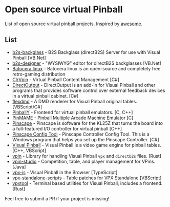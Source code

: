 # Open source virtual Pinball
List of open source virtual pinball projects. Inspired by [awesome](https://github.com/sindresorhus/awesome).

## List
* [b2s-backglass](https://github.com/vpinball/b2s-backglass) - B2S Backglass (directB2S) Server for use with Visual Pinball [VB.Net]
* [b2s-designer](https://github.com/vpinball/b2s-designer) -  "WYSIWYG" editor for directB2S backglasses [VB.Net]
* [Batocera.linux](https://batocera.org/) - Batocera.linux is an open-source and completely free retro-gaming distribution
* [ClrVpin](https://github.com/stojy/ClrVpin) - Virtual Pinball Content Management [C#]
* [DirectOutput](https://github.com/mjrgh/DirectOutput) - DirectOutput is an add-in for Visual Pinball and other programs that provides software control over external feedback devices in a virtual pinball cabinet. [C#]
* [flexdmd](https://github.com/vbousquet/flexdmd) - A DMD renderer for Visual Pinball original tables. [VBScript/C#]
* [PinballY](https://github.com/mjrgh/PinballY) - Frontend for virtual pinball emulators. [C, C++]
* [PinMAME](https://github.com/vpinball/pinmame) - Pinball Multiple Arcade Machine Emulator [C]
* [Pinscape](https://os.mbed.com/users/mjr/code/Pinscape_Controller_V2/) -  Pinscape is software for the KL25Z that turns the board into a full-featured I/O controller for virtual pinball [C++]
* [Pinscape Config Tool](https://github.com/mjrgh/PinscapeConfigTool) - Pinscape Controller Config Tool. This is a Windows program that helps you set up the Pinscape Controller. [C#]
* [Visual Pinball](https://github.com/vpinball/vpinball) - Visual Pinball is a video game engine for pinball tables. [C++, VBScript]
* [vpin](https://github.com/francisdb/vpin) - Library for handling Visual Pinball `vpx` and `directb2s` files. [Rust]
* [vpin-studio](https://github.com/syd711/vpin-studio) - Competition, table, and player management for VPins. [Java]
* [vpx-js](https://github.com/vpdb/vpx-js) - Visual Pinball in the Browser [TypeScript]
* [vpx-standalone-scripts](https://github.com/jsm174/vpx-standalone-scripts) - Table patches for VPX Standalone [VBScript]
* [vpxtool](https://github.com/francisdb/vpxtool) - Terminal based utilities for Visual Pinball, includes a frontend. [Rust]


Feel free to submit a PR if your project is missing!
